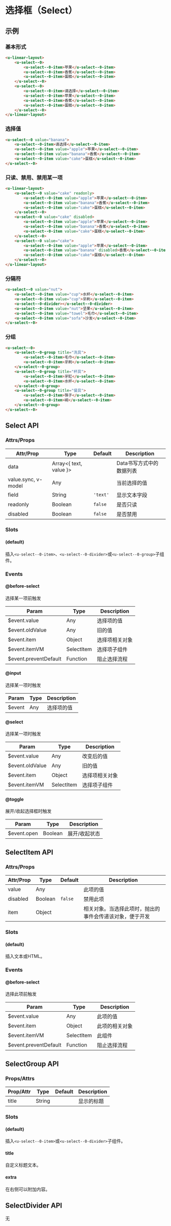# 选择框（Select）

## 示例
### 基本形式

<!-- 有两种书写方式，这里推荐使用Tag方式，使用起来更加灵活。

#### Tag方式 -->

``` html
<u-linear-layout>
    <u-select--0>
        <u-select--0-item>苹果</u-select--0-item>
        <u-select--0-item>香蕉</u-select--0-item>
        <u-select--0-item>蛋糕</u-select--0-item>
    </u-select--0>
    <u-select--0>
        <u-select--0-item>请选择</u-select--0-item>
        <u-select--0-item>苹果</u-select--0-item>
        <u-select--0-item>香蕉</u-select--0-item>
        <u-select--0-item>蛋糕</u-select--0-item>
    </u-select--0>
</u-linear-layout>
```

<!-- #### Data方式
`-`-` html
<u-linear-layout>
    <u-select--0 :data="[
        { text: '苹果' },
        { text: '香蕉' },
        { text: '蛋糕' },
    ]"></u-select--0>
    <u-select--0 :data="[
        { text: '请选择' },
        { text: '苹果' },
        { text: '香蕉' },
        { text: '蛋糕' },
    ]"></u-select--0>
</u-linear-layout>
`-`-` -->

### 选择值

<!-- #### Tag方式 -->

``` html
<u-select--0 value="banana">
    <u-select--0-item>请选择</u-select--0-item>
    <u-select--0-item value="apple">苹果</u-select--0-item>
    <u-select--0-item value="banana">香蕉</u-select--0-item>
    <u-select--0-item value="cake">蛋糕</u-select--0-item>
</u-select--0>
```

<!-- #### Data方式
`-`-` html
<u-select--0 value="cake" :data="[
    { text: '请选择' },
    { text: '苹果', value: 'A' },
    { text: '香蕉', value: 'B' },
    { text: '蛋糕', value: 'C' },
]"></u-select--0>
`-`-` -->

### 只读、禁用、禁用某一项

<!-- #### Tag方式 -->

``` html
<u-linear-layout>
    <u-select--0 value="cake" readonly>
        <u-select--0-item value="apple">苹果</u-select--0-item>
        <u-select--0-item value="banana">香蕉</u-select--0-item>
        <u-select--0-item value="cake">蛋糕</u-select--0-item>
    </u-select--0>
    <u-select--0 value="cake" disabled>
        <u-select--0-item value="apple">苹果</u-select--0-item>
        <u-select--0-item value="banana">香蕉</u-select--0-item>
        <u-select--0-item value="cake">蛋糕</u-select--0-item>
    </u-select--0>
    <u-select--0 value="cake">
        <u-select--0-item value="apple">苹果</u-select--0-item>
        <u-select--0-item value="banana" disabled>香蕉</u-select--0-item>
        <u-select--0-item value="cake">蛋糕</u-select--0-item>
    </u-select--0>
</u-linear-layout>
```

<!-- #### Data方式

`-`-` html
<u-select--0 value="cake" :data="[
    { text: '苹果', value: 'A' },
    { text: '香蕉', value: 'B', disabled: true },
    { text: '蛋糕', value: 'C' },
]"></u-select--0>
`-`-` -->

### 分隔符

``` html
<u-select--0 value="nut">
    <u-select--0-item value="cup">水杯</u-select--0-item>
    <u-select--0-item value="cup">牙刷</u-select--0-item>
    <u-select--0-divider></u-select--0-divider>
    <u-select--0-item value="nut">坚果</u-select--0-item>
    <u-select--0-item value="towel">毛巾</u-select--0-item>
    <u-select--0-item value="sofa">沙发</u-select--0-item>
</u-select--0>
```

### 分组

``` html
<u-select--0>
    <u-select--0-group title="洗具">
        <u-select--0-item>毛巾</u-select--0-item>
        <u-select--0-item>牙刷</u-select--0-item>
    </u-select--0-group>
    <u-select--0-group title="杯具">
        <u-select--0-item>牙缸</u-select--0-item>
        <u-select--0-item>水杯</u-select--0-item>
    </u-select--0-group>
    <u-select--0-group title="餐具">
        <u-select--0-item>筷子</u-select--0-item>
        <u-select--0-item>碗</u-select--0-item>
    </u-select--0-group>
</u-select--0>
```

## Select API
### Attrs/Props

| Attr/Prop | Type | Default | Description |
| --------- | ---- | ------- | ----------- |
| data | Array\<{ text, value }\> | | Data书写方式中的数据列表 |
| value.sync, v-model | Any | | 当前选择的值 |
| field | String | `'text'` | 显示文本字段 |
| readonly | Boolean | `false` | 是否只读 |
| disabled | Boolean | `false` | 是否禁用 |

### Slots

#### (default)

插入`<u-select--0-item>`、`<u-select--0-divider>`或`<u-select--0-group>`子组件。

### Events

#### @before-select

选择某一项前触发

| Param | Type | Description |
| ----- | ---- | ----------- |
| $event.value | Any | 选择项的值 |
| $event.oldValue | Any | 旧的值 |
| $event.item | Object | 选择项相关对象 |
| $event.itemVM | SelectItem | 选择项子组件 |
| $event.preventDefault | Function | 阻止选择流程 |

#### @input

选择某一项时触发

| Param | Type | Description |
| ----- | ---- | ----------- |
| $event | Any | 选择项的值 |

#### @select

选择某一项时触发

| Param | Type | Description |
| ----- | ---- | ----------- |
| $event.value | Any | 改变后的值 |
| $event.oldValue | Any | 旧的值 |
| $event.item | Object | 选择项相关对象 |
| $event.itemVM | SelectItem | 选择项子组件 |

#### @toggle

展开/收起选择框时触发

| Param | Type | Description |
| ----- | ---- | ----------- |
| $event.open | Boolean | 展开/收起状态 |

## SelectItem API
### Attrs/Props

| Attr/Prop | Type | Default | Description |
| --------- | ---- | ------- | ----------- |
| value | Any | | 此项的值 |
| disabled | Boolean | `false` | 禁用此项 |
| item | Object | | 相关对象。当选择此项时，抛出的事件会传递该对象，便于开发 |

### Slots

#### (default)

插入文本或HTML。

### Events

#### @before-select

选择此项前触发

| Param | Type | Description |
| ----- | ---- | ----------- |
| $event.value | Any | 此项的值 |
| $event.item | Object | 此项的相关对象 |
| $event.itemVM | SelectItem | 此组件 |
| $event.preventDefault | Function | 阻止选择流程 |

## SelectGroup API

### Props/Attrs

| Prop/Attr | Type | Default | Description |
| --------- | ---- | ------- | ----------- |
| title | String |  | 显示的标题 |

### Slots

#### (default)

插入`<u-select--0-item>`或`<u-select--0-divider>`子组件。

#### title

自定义标题文本。

#### extra

在右侧可以附加内容。

## SelectDivider API

无
